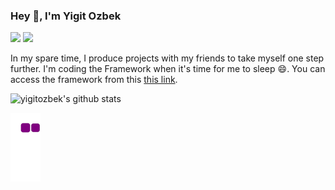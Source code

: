 ### Hey 👋, I'm Yigit Ozbek

[![](https://img.shields.io/badge/-@yigitozbek-%23181717?style=flat-square&logo=github)](https://github.com/yigitozbek)
[![](https://img.shields.io/badge/-Yigit%Ozbek-blue?style=flat-square&logo=Linkedin&logoColor=white&link=https://www.linkedin.com/in/yigitozbek/)](https://www.linkedin.com/in/nick-chapsas/)

In my spare time, I produce projects with my friends to take myself one step further. I'm coding the Framework when it's time for me to sleep 😄. You can access the framework from this [this link](https://www.github.com/yigitozbek/yella).



![yigitozbek's github stats](https://github-readme-stats.vercel.app/api?username=yigitozbek&show_icons=true&theme=dracula)

![snake gif](https://github.com/yigitozbek/yigitozbek/blob/output/github-contribution-grid-snake.gif)

